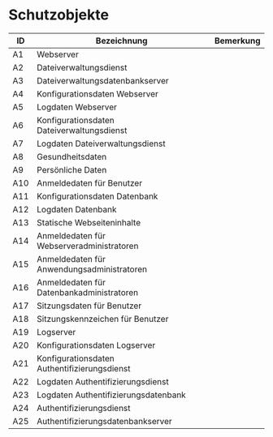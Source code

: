# Schutzobjekte

| ID  | Bezeichnung                                  | Bemerkung |
|-----|----------------------------------------------|-----------|
| A1  | Webserver                                    |           |
| A2  | Dateiverwaltungsdienst                       |           |
| A3  | Dateiverwaltungsdatenbankserver              |           |
| A4  | Konfigurationsdaten Webserver                |           |
| A5  | Logdaten Webserver                           |           |
| A6  | Konfigurationsdaten Dateiverwaltungsdienst   |           |
| A7  | Logdaten Dateiverwaltungsdienst              |           |
| A8  | Gesundheitsdaten                             |           |
| A9  | Persönliche Daten                            |           |
| A10 | Anmeldedaten für Benutzer                    |           |
| A11 | Konfigurationsdaten Datenbank                |           |
| A12 | Logdaten Datenbank                           |           |
| A13 | Statische Webseiteninhalte                   |           |
| A14 | Anmeldedaten für Webserveradministratoren    |           |
| A15 | Anmeldedaten für Anwendungsadministratoren   |           |
| A16 | Anmeldedaten für Datenbankadministratoren    |           |
| A17 | Sitzungsdaten für Benutzer                   |           |
| A18 | Sitzungskennzeichen für Benutzer             |           |
| A19 | Logserver                                    |           |
| A20 | Konfigurationsdaten Logserver                |           |
| A21 | Konfigurationsdaten Authentifizierungsdienst |           |
| A22 | Logdaten Authentifizierungsdienst            |           |
| A23 | Logdaten Authentifizierungsdatenbank         |           |
| A24 | Authentifizierungsdienst                     |           |
| A25 | Authentifizierungsdatenbankserver            |           |